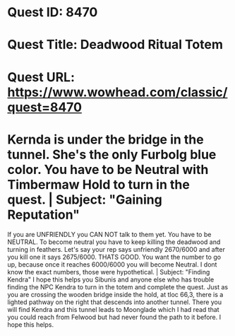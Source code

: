 # Quest ID: 8470
# Quest Title: Deadwood Ritual Totem
# Quest URL: https://www.wowhead.com/classic/quest=8470
# Kernda is under the bridge in the tunnel. She's the only Furbolg blue color. You have to be Neutral with Timbermaw Hold to turn in the quest. | Subject: "Gaining Reputation"
If you are UNFRIENDLY you CAN NOT talk to them yet. You have to be NEUTRAL. To become neutral you have to keep killing the deadwood and turning in feathers. Let's say your rep says unfriendly 2670/6000 and after you kill one it says 2675/6000. THATS GOOD. You want the number to go up, because once it reaches 6000/6000 you will become Neutral. I dont know the exact numbers, those were hypothetical. | Subject: "Finding Kendra"
I hope this helps you Sibunis and anyone else who has trouble finding the NPC Kendra to turn in the totem and complete the quest. Just as you are crossing the wooden bridge inside the hold, at tloc 66,3, there is a lighted pathway on the right that descends into another tunnel. There you will find Kendra and this tunnel leads to Moonglade which I had read that you could reach from Felwood but had never found the path to it before. I hope this helps.